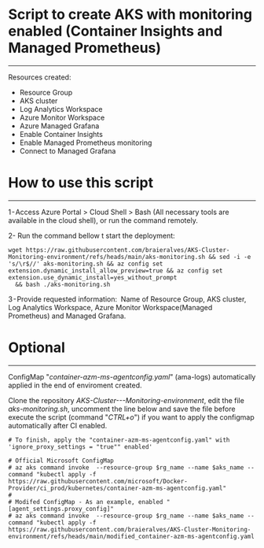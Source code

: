 # Script to create AKS with monitoring enabled (Container Insights and Managed Prometheus)
---

Resources created:
* Resource Group
* AKS cluster
* Log Analytics Workspace
* Azure Monitor Workspace
* Azure Managed Grafana
* Enable Container Insights
* Enable Managed Prometheus monitoring
* Connect to Managed Grafana


# How to use this script
---
1 - Access Azure Portal > Cloud Shell > Bash (All necessary tools are available in the cloud shell), or run the command remotely.

2- Run the command bellow t start the deployment:
```
wget https://raw.githubusercontent.com/braieralves/AKS-Cluster-Monitoring-environment/refs/heads/main/aks-monitoring.sh && sed -i -e 's/\r$//' aks-monitoring.sh && az config set extension.dynamic_install_allow_preview=true && az config set extension.use_dynamic_install=yes_without_prompt
  && bash ./aks-monitoring.sh
```
3 - Provide requested information:
 Name of Resource Group, AKS cluster, Log Analytics Workspace, Azure Monitor Workspace(Managed Prometheus) and Managed Grafana.

# Optional
---

ConfigMap "_container-azm-ms-agentconfig.yaml_" (ama-logs) automatically applied in the end of enviroment created.

Clone the repository _AKS-Cluster---Monitoring-environment_, edit the file _aks-monitoring.sh_, uncomment the line below and save the file before execute the script (command "_CTRL+o_") if you want to apply the configmap automatically after CI enabled.

```
# To finish, apply the "container-azm-ms-agentconfig.yaml" with 'ignore_proxy_settings = "true"" enabled'

# Official Microsoft ConfigMap 
# az aks command invoke  --resource-group $rg_name --name $aks_name --command "kubectl apply -f https://raw.githubusercontent.com/microsoft/Docker-Provider/ci_prod/kubernetes/container-azm-ms-agentconfig.yaml"
#
# Modifed ConfigMap - As an example, enabled "[agent_settings.proxy_config]"
# az aks command invoke  --resource-group $rg_name --name $aks_name --command "kubectl apply -f https://raw.githubusercontent.com/braieralves/AKS-Cluster-Monitoring-environment/refs/heads/main/modified_container-azm-ms-agentconfig.yaml
```
 


